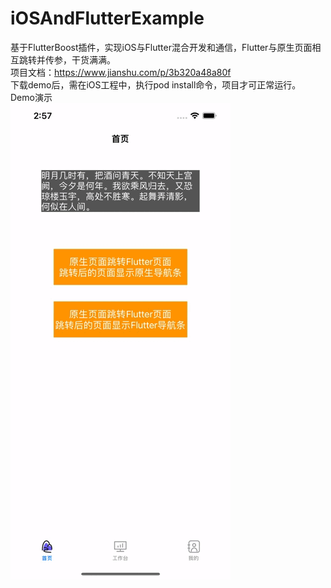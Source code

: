 # iOSAndFlutterExample
基于FlutterBoost插件，实现iOS与Flutter混合开发和通信，Flutter与原生页面相互跳转并传参，干货满满。               
项目文档：https://www.jianshu.com/p/3b320a48a80f                                                                                    
下载demo后，需在iOS工程中，执行pod install命令，项目才可正常运行。
<br>
Demo演示                                                                                                                                                                                
![image](https://github.com/zhwIdea/iOSAndFlutterExample/blob/main/示例演示.gif)
